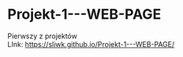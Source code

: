 # Projekt-1---WEB-PAGE
Pierwszy z projektów
<br>
LInk: https://sliwk.github.io/Projekt-1---WEB-PAGE/
